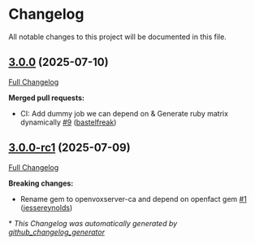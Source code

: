 # Changelog

All notable changes to this project will be documented in this file.

## [3.0.0](https://github.com/openvoxproject/openvoxserver-ca/tree/3.0.0) (2025-07-10)

[Full Changelog](https://github.com/openvoxproject/openvoxserver-ca/compare/3.0.0-rc1...3.0.0)

**Merged pull requests:**

- CI: Add dummy job we can depend on & Generate ruby matrix dynamically [\#9](https://github.com/OpenVoxProject/openvoxserver-ca/pull/9) ([bastelfreak](https://github.com/bastelfreak))

## [3.0.0-rc1](https://github.com/openvoxproject/openvoxserver-ca/tree/3.0.0-rc1) (2025-07-09)

[Full Changelog](https://github.com/openvoxproject/openvoxserver-ca/compare/2.7.0...3.0.0-rc1)

**Breaking changes:**

- Rename gem to openvoxserver-ca and depend on openfact gem [\#1](https://github.com/OpenVoxProject/openvoxserver-ca/pull/1) ([jessereynolds](https://github.com/jessereynolds))



\* *This Changelog was automatically generated by [github_changelog_generator](https://github.com/github-changelog-generator/github-changelog-generator)*
